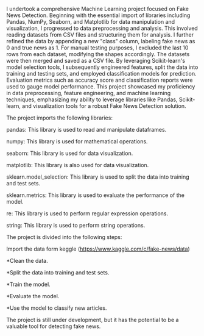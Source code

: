 I undertook a comprehensive Machine Learning project focused on Fake News Detection. Beginning with the essential import of libraries including Pandas, NumPy, Seaborn, and Matplotlib for data manipulation and visualization, I progressed to data preprocessing and analysis. This involved reading datasets from CSV files and structuring them for analysis. I further refined the data by appending a new "class" column, labeling fake news as 0 and true news as 1. For manual testing purposes, I excluded the last 10 rows from each dataset, modifying the shapes accordingly. The datasets were then merged and saved as a CSV file. By leveraging Scikit-learn's model selection tools, I subsequently engineered features, split the data into training and testing sets, and employed classification models for prediction. Evaluation metrics such as accuracy score and classification reports were used to gauge model performance. This project showcased my proficiency in data preprocessing, feature engineering, and machine learning techniques, emphasizing my ability to leverage libraries like Pandas, Scikit-learn, and visualization tools for a robust Fake News Detection solution.

The project imports the following libraries:

pandas: This library is used to read and manipulate dataframes.






numpy: This library is used for mathematical operations.






seaborn: This library is used for data visualization.






matplotlib: This library is also used for data visualization.






sklearn.model_selection: This library is used to split the data into training and test sets.






sklearn.metrics: This library is used to evaluate the performance of the model.






re: This library is used to perform regular expression operations.






string: This library is used to perform string operations.






The project is divided into the following steps:







Import the data form keggle  (https://www.kaggle.com/c/fake-news/data)





*Clean the data.




*Split the data into training and test sets.





*Train the model.




*Evaluate the model.




*Use the model to classify new articles.




The project is still under development, but it has the potential to be a valuable tool for detecting fake news.

